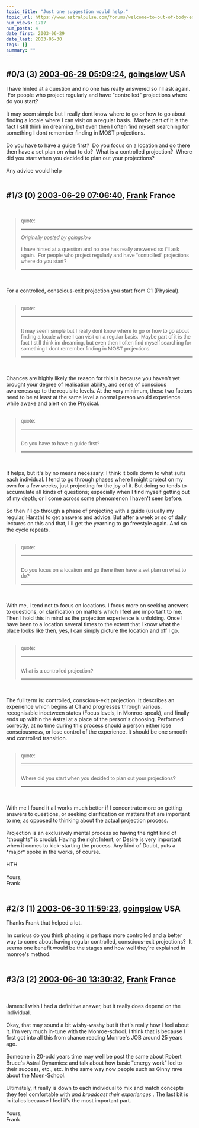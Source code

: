 ```yaml
---
topic_title: "Just one suggestion would help."
topic_url: https://www.astralpulse.com/forums/welcome-to-out-of-body-experiences!/just-one-suggestion-would-help
num_views: 1717
num_posts: 4
date_first: 2003-06-29
date_last: 2003-06-30
tags: []
summary: ""
---
```


## \#0/3 (3) [2003-06-29 05:09:24](https://www.astralpulse.com/forums/index.php?msg=120963), [goingslow](https://www.astralpulse.com/forums/profile/?u=1529) USA ##
<section>
I have hinted at a question and no one has really answered so I'll ask again.  For people who project regularly and have "controlled" projections where do you start?
<br>
<br>
It may seem simple but I really dont know where to go or how to go about finding a locale where I can visit on a regular basis.  Maybe part of it is the fact I still think im dreaming, but even then I often find myself searching for something I dont remember finding in MOST projections.
<br>
<br>
Do you have to have a guide first?  Do you focus on a location and go there then have a set plan on what to do?  What is a controlled projection?  Where did you start when you decided to plan out your projections?
<br>
<br>
Any advice would help
<br>
<br>
</section>

## \#1/3 (0) [2003-06-29 07:06:40](https://www.astralpulse.com/forums/index.php?msg=36972), [Frank](https://www.astralpulse.com/forums/profile/?u=359) France ##
<section>
<br>
<blockquote id='"quote"'>
 <font face='"Arial"' id='"quote"' size='"1"'>
  quote:
  <hr height='"1"' id='"quote"' noshade=""/>
  <i>
   Originally posted by goingslow
  </i>
  <br>
  <br>
  I have hinted at a question and no one has really answered so I'll ask again.  For people who project regularly and have "controlled" projections where do you start?
  <hr height='"1"' id='"quote"' noshade=""/>
 </font>
</blockquote>
<br>
<br>
For a controlled, conscious-exit projection you start from C1 (Physical).
<br>
<br>
<blockquote id='"quote"'>
 <font face='"Arial"' id='"quote"' size='"1"'>
  quote:
  <hr height='"1"' id='"quote"' noshade=""/>
  <br>
  It may seem simple but I really dont know where to go or how to go about finding a locale where I can visit on a regular basis.  Maybe part of it is the fact I still think im dreaming, but even then I often find myself searching for something I dont remember finding in MOST projections.
  <hr height='"1"' id='"quote"' noshade=""/>
 </font>
</blockquote>
<br>
<br>
Chances are highly likely the reason for this is because you haven't yet brought your degree of realisation ability, and sense of conscious awareness up to the requisite levels. At the very minimum, these two factors need to be at least at the same level a normal person would experience while awake and alert on the Physical.
<br>
<br>
<blockquote id='"quote"'>
 <font face='"Arial"' id='"quote"' size='"1"'>
  quote:
  <hr height='"1"' id='"quote"' noshade=""/>
  <br>
  Do you have to have a guide first?
  <br>
  <hr height='"1"' id='"quote"' noshade=""/>
 </font>
</blockquote>
<br>
<br>
It helps, but it's by no means necessary. I think it boils down to what suits each individual. I tend to go through phases where I might project on my own for a few weeks, just projecting for the joy of it. But doing so tends to accumulate all kinds of questions; especially when I find myself getting out of my depth; or I come across some phenomenon I haven't seen before.
<br>
<br>
So then I'll go through a phase of projecting with a guide (usually my regular, Harath) to get answers and advice. But after a week or so of daily lectures on this and that, I'll get the yearning to go freestyle again. And so the cycle repeats.
<br>
<br>
<blockquote id='"quote"'>
 <font face='"Arial"' id='"quote"' size='"1"'>
  quote:
  <hr height='"1"' id='"quote"' noshade=""/>
  <br>
  Do you focus on a location and go there then have a set plan on what to do?
  <br>
  <hr height='"1"' id='"quote"' noshade=""/>
 </font>
</blockquote>
<br>
<br>
With me, I tend not to focus on locations. I focus more on seeking answers to questions, or clarification on matters which I feel are important to me. Then I hold this in mind as the projection experience is unfolding. Once I have been to a location several times to the extent that I know what the place looks like then, yes, I can simply picture the location and off I go.
<br>
<br>
<blockquote id='"quote"'>
 <font face='"Arial"' id='"quote"' size='"1"'>
  quote:
  <hr height='"1"' id='"quote"' noshade=""/>
  <br>
  What is a controlled projection?
  <br>
  <hr height='"1"' id='"quote"' noshade=""/>
 </font>
</blockquote>
<br>
<br>
The full term is: controlled, conscious-exit projection. It describes an experience which begins at C1 and progresses through various, recognisable inbetween states (Focus levels, in Monroe-speak), and finally ends up within the Astral at a place of the person's choosing. Performed correctly, at no time during this process should a person either lose consciousness, or lose control of the experience. It should be one smooth and controlled transition.
<br>
<br>
<blockquote id='"quote"'>
 <font face='"Arial"' id='"quote"' size='"1"'>
  quote:
  <hr height='"1"' id='"quote"' noshade=""/>
  <br>
  Where did you start when you decided to plan out your projections?
  <br>
  <hr height='"1"' id='"quote"' noshade=""/>
 </font>
</blockquote>
<br>
<br>
With me I found it all works much better if I concentrate more on getting answers to questions, or seeking clarification on matters that are important to me; as opposed to thinking about the actual projection process.
<br>
<br>
Projection is an exclusively mental process so having the right kind of "thoughts" is crucial. Having the right Intent, or Desire is very important when it comes to kick-starting the process. Any kind of Doubt, puts a *major* spoke in the works, of course.
<br>
<br>
HTH
<br>
<br>
Yours,
<br>
Frank
<br>
<br>
</section>

## \#2/3 (1) [2003-06-30 11:59:23](https://www.astralpulse.com/forums/index.php?msg=37203), [goingslow](https://www.astralpulse.com/forums/profile/?u=1529) USA ##
<section>
Thanks Frank that helped a lot.
<br>
<br>
Im curious do you think phasing is perhaps more controlled and a better way to come about having regular controlled, conscious-exit projections?  It seems one benefit would be the stages and how well they're explained in monroe's method.
<br>
<br>
</section>

## \#3/3 (2) [2003-06-30 13:30:32](https://www.astralpulse.com/forums/index.php?msg=37216), [Frank](https://www.astralpulse.com/forums/profile/?u=359) France ##
<section>
<br>
<br>
James: I wish I had a definitive answer, but it really does depend on the individual.
<br>
<br>
Okay, that may sound a bit wishy-washy but it that's really how I feel about it. I'm very much in-tune with the Monroe-school. I think that is because I first got into all this from chance reading Monroe's JOB around 25 years ago.
<br>
<br>
Someone in 20-odd years time may well be post the same about Robert Bruce's Astral Dynamics: and talk about how basic "energy work" led to their success, etc., etc. In the same way now people such as Ginny rave about the Moen-School.
<br>
<br>
Ultimately, it really is down to each individual to mix and match concepts they feel comfortable with
<i>
 and broadcast their experiences
</i>
. The last bit is in italics because I feel it's the most important part.
<br>
<br>
Yours,
<br>
Frank
<br>
<br>
<br>
</section>